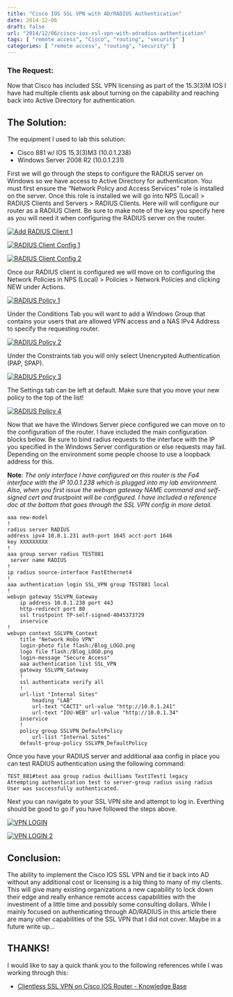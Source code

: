 ```yaml
---
title: "Cisco IOS SSL VPN with AD/RADIUS Authentication"
date: 2014-12-06
draft: false
url: "2014/12/06/cisco-ios-ssl-vpn-with-adradius-authentication"
tags: [ "remote access", "Cisco", "routing", "security" ]
categories: [ "remote access", "routing", "security" ]
---
```


### The Request:

Now that Cisco has included SSL VPN licensing as part of the 15.3(3)M IOS I have had multiple clients ask about turning on the capability and reaching back into Active Directory for authentication.

<!--more-->

## The Solution:

The equipment I used to lab this solution:

*   Cisco 881 w/ IOS 15.3(3)M3 (10.0.1.238)
*   Windows Server 2008 R2 (10.0.1.231)

First we will go through the steps to configure the RADIUS server on Windows so we have access to Active Directory for authentication. You must first ensure the “Network Policy and Access Services” role is installed on the server. Once this role is installed we will go into NPS (Local) > RADIUS Clients and Servers > RADIUS Clients. Here will will configure our router as a RADIUS Client. Be sure to make note of the key you specify here as you will need it when configuring the RADIUS server on the router.

[![Add RADIUS Client 1](/img/add-radius-client-1.png)](/img/add-radius-client-1.png)

[![RADIUS Client Config 1](/img/radius-client-config-1.png)](/img/radius-client-config-1.png)

[![RADIUS Client Config 2](/img/radius-client-config-2.png)](/img/radius-client-config-2.png)

Once our RADIUS client is configured we will move on to configuring the Network Policies in NPS (Local) > Policies > Network Policies and clicking NEW under Actions.

[![RADIUS Policy 1](/img/radius-policy-1.png)](/img/radius-policy-1.png)

Under the Conditions Tab you will want to add a Windows Group that contains your users that are allowed VPN access and a NAS IPv4 Address to specify the requesting router.

[![RADIUS Policy 2](/img/radius-policy-2.png)](/img/radius-policy-2.png)

Under the Constraints tab you will only select Unencrypted Authentication (PAP, SPAP).

[![RADIUS Policy 3](/img/radius-policy-3.png)](/img/radius-policy-3.png)

The Settings tab can be left at default. Make sure that you move your new policy to the top of the list!

[![RADIUS Policy 4](/img/radius-policy-4.png)](/img/radius-policy-4.png)

Now that we have the Windows Server piece configured we can move on to the configuration of the router. I have included the main configuration blocks below. Be sure to bind radius requests to the interface with the IP you specified in the Windows Server configuration or else requests may fail. Depending on the environment some people choose to use a loopback address for this. 

**Note**: _The only interface I have configured on this router is the Fa4 interface with the IP 10.0.1.238 which is plugged into my lab environment. Also, when you first issue the webvpn gateway NAME command and self-signed cert and trustpoint will be configured. I have included a reference doc at the bottom that goes through the SSL VPN config in more detail._

    aaa new-model
    !
    radius server RADIUS 
    address ipv4 10.0.1.231 auth-port 1645 acct-port 1646 
    key XXXXXXXXX
    !
    aaa group server radius TEST881
     server name RADIUS
    !
    ip radius source-interface FastEthernet4 
    !
    aaa authentication login SSL_VPN group TEST881 local
    !
    webvpn gateway SSLVPN_Gateway
        ip address 10.0.1.238 port 443  
        http-redirect port 80
        ssl trustpoint TP-self-signed-4045373729
        inservice
    !
    webvpn context SSLVPN_Context
        title "Network Hobo VPN"
        login-photo file flash:/Blog_LOGO.png
        logo file flash:/Blog_LOGO.png
        login-message "Secure Access"
        aaa authentication list SSL_VPN
        gateway SSLVPN_Gateway
        !
        ssl authenticate verify all
        !
        url-list "Internal Sites"
            heading "LAB"
            url-text "CACTI" url-value "http://10.0.1.241"
            url-text "IOU-WEB" url-value "http://10.0.1.34"
        inservice
        !
        policy group SSLVPN_DefaultPolicy
            url-list "Internal Sites"
        default-group-policy SSLVPN_DefaultPolicy

Once you have your RADIUS server and additional aaa config in place you can test RADIUS authentication using the following command:

    TEST_881#test aaa group radius dwilliams Test1Test1 legacy 
    Attempting authentication test to server-group radius using radius
    User was successfully authenticated.

Next you can navigate to your SSL VPN site and attempt to log in. Everthing should be good to go if you have followed the steps above.

[![VPN LOGIN](/img/vpn-login.png)](/img/vpn-login.png)

[![VPN LOGIN 2](/img/vpn-login-2.png)](/img/vpn-login-2.png)

## Conclusion:

The ability to implement the Cisco IOS SSL VPN and tie it back into AD without any additional cost or licensing is a big thing to many of my clients. This will give many existing organizations a new capability to lock down their edge and really enhance remote access capabilities with the investment of a little time and possibly some consulting dollars. While I mainly focused on authenticating through AD/RADIUS in this article there are many other capabilities of the SSL VPN that I did not cover. Maybe in a future write up…

## THANKS!

I would like to say a quick thank you to the following references while I was working through this:

*   [Clientless SSL VPN on Cisco IOS Router - Knowledge Base](https://sites.google.com/site/amitsciscozone/home/security/clientless-ssl-vpn-on-cisco-ios-router-with-sdm)
